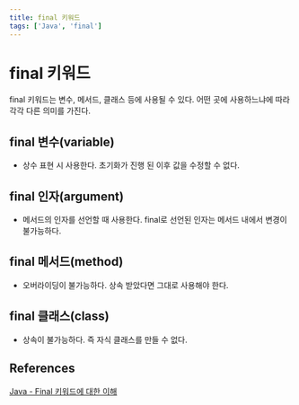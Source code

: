```yaml
---
title: final 키워드
tags: ['Java', 'final']
---
```


# final 키워드

final 키워드는 변수, 메서드, 클래스 등에 사용될 수 있다. 어떤 곳에 사용하느냐에 따라 각각 다른 의미를 가진다. 

## final 변수(variable)
 * 상수 표현 시 사용한다. 초기화가 진행 된 이후 값을 수정할 수 없다.

## final 인자(argument)
 * 메서드의 인자를 선언할 때 사용한다. final로 선언된 인자는 메서드 내에서 변경이 불가능하다.

## final 메서드(method)
 * 오버라이딩이 불가능하다. 상속 받았다면 그대로 사용해야 한다.

## final 클래스(class)
 * 상속이 불가능하다. 즉 자식 클래스를 만들 수 없다.

## References

[Java - Final 키워드에 대한 이해](https://codechacha.com/ko/java-final-keyword/)

<TagLinks />